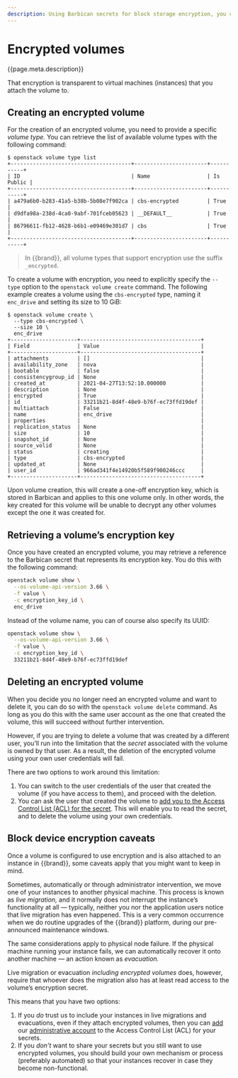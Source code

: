 ```yaml
---
description: Using Barbican secrets for block storage encryption, you can store data in persistent storage volumes in an encrypted fashion.
---
```

# Encrypted volumes

{{page.meta.description}}

That encryption is transparent to virtual machines (instances) that you attach the volume to.


## Creating an encrypted volume

For the creation of an encrypted volume, you need to provide a specific *volume type.*
You can retrieve the list of available volume types with the following command:

```console
$ openstack volume type list
+--------------------------------------+-----------------------+-----------+
| ID                                   | Name                  | Is Public |
+--------------------------------------+-----------------------+-----------+
| a479a6b0-b283-41a5-b38b-5b08e7f902ca | cbs-encrypted         | True      |
| d9dfa98a-238d-4ca0-9abf-701fceb05623 | __DEFAULT__           | True      |
| 86796611-fb12-4628-b6b1-e09469e301d7 | cbs                   | True      |
+--------------------------------------+-----------------------+-----------+
```

> In {{brand}}, all volume types that support encryption use the suffix `_encrypted`.

To create a volume with encryption, you need to explicitly specify the `--type` option to the `openstack volume create` command.
The following example creates a volume using the `cbs-encrypted` type, naming it `enc_drive` and setting its size to 10 GiB:

```console
$ openstack volume create \
  --type cbs-encrypted \
  --size 10 \
  enc_drive
+---------------------+--------------------------------------+
| Field               | Value                                |
+---------------------+--------------------------------------+
| attachments         | []                                   |
| availability_zone   | nova                                 |
| bootable            | false                                |
| consistencygroup_id | None                                 |
| created_at          | 2021-04-27T13:52:10.000000           |
| description         | None                                 |
| encrypted           | True                                 |
| id                  | 33211b21-8d4f-48e9-b76f-ec73ffd19def |
| multiattach         | False                                |
| name                | enc_drive                            |
| properties          |                                      |
| replication_status  | None                                 |
| size                | 10                                   |
| snapshot_id         | None                                 |
| source_volid        | None                                 |
| status              | creating                             |
| type                | cbs-encrypted                        |
| updated_at          | None                                 |
| user_id             | 966ad341f4e14920b5f589f900246ccc     |
+---------------------+--------------------------------------+
```

Upon volume creation, this will create a one-off encryption key, which is stored in Barbican and applies to this one volume only.
In other words, the key created for this volume will be unable to decrypt any other volumes except the one it was created for.


## Retrieving a volume’s encryption key

Once you have created an encrypted volume, you may retrieve a reference to the Barbican secret that represents its encryption key.
You do this with the following command:

```bash
openstack volume show \
  --os-volume-api-version 3.66 \
  -f value \
  -c encryption_key_id \
  enc_drive
```

Instead of the volume name, you can of course also specify its UUID:

```bash
openstack volume show \
  --os-volume-api-version 3.66 \
  -f value \
  -c encryption_key_id \
  33211b21-8d4f-48e9-b76f-ec73ffd19def
```


## Deleting an encrypted volume

When you decide you no longer need an encrypted volume and want to delete it, you can do so with the `openstack volume delete` command.
As long as you do this with the same user account as the one that created the volume, this will succeed without further intervention.

However, if you are trying to delete a volume that was created by a different user, you’ll run into the limitation that the *secret* associated with the volume is owned by that user.
As a result, the deletion of the encrypted volume using your own user credentials will fail.

There are two options to work around this limitation:

1. You can switch to the user credentials of the user that created the volume (if you have access to them), and proceed with the deletion.
2. You can ask the user that created the volume to [add you to the Access Control List (ACL) for the secret](../barbican/share-secret.md).
   This will enable you to read the secret, and to delete the volume using your own credentials.


## Block device encryption caveats

Once a volume is configured to use encryption and is also attached to an instance in {{brand}}, some caveats apply that you might want to keep in mind.

Sometimes, automatically or through administrator intervention, we move one of your instances to another physical machine.
This process is known as *live migration,* and it normally does not interrupt the instance’s functionality at all — typically, neither you nor the application users notice that live migration has even happened.
This is a very common occurrence when we do routine upgrades of the {{brand}} platform, during our pre-announced maintenance windows.

The same considerations apply to physical node failure.
If the physical machine running your instance fails, we can automatically recover it onto another machine — an action known as *evacuation.*

Live migration or evacuation *including encrypted volumes* does, however, require that whoever does the migration also has at least read access to the volume’s encryption secret.

This means that you have two options:

1. If you *do* trust us to include your instances in live migrations and evacuations, even if they attach encrypted volumes, then you can [add](../barbican/share-secret.md) our [administrative account](../../../reference/volumes/index.md) to the Access Control List (ACL) for your secrets.
2. If you *don’t* want to share your secrets but you still want to use encrypted volumes, you should build your own mechanism or process (preferably automated) so that your instances recover in case they become non-functional.
